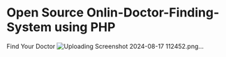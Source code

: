 # Open Source Onlin-Doctor-Finding-System using PHP
 Find Your Doctor
![Uploading Screenshot 2024-08-17 112452.png…]()
